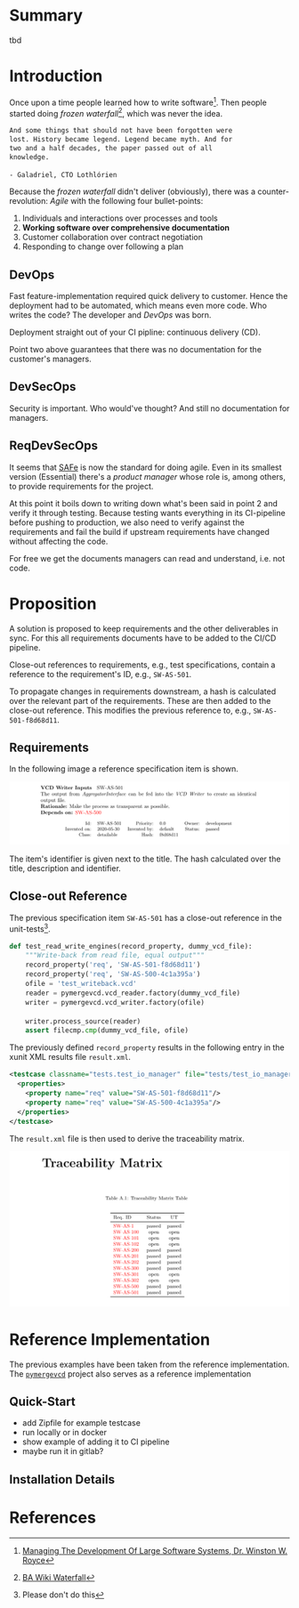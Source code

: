 # Summary

tbd

# Introduction

Once upon a time people learned how to write software[^2].  Then people 
started doing *frozen waterfall*[^3], which was never the idea.

    And some things that should not have been forgotten were
    lost. History became legend. Legend became myth. And for
    two and a half decades, the paper passed out of all 
    knowledge.

    - Galadriel, CTO Lothlórien


Because the *frozen waterfall* didn't deliver (obviously), there was a 
counter-revolution: *Agile* with the following four bullet-points:

1. Individuals and interactions over processes and tools
2. **Working software over comprehensive documentation**
3. Customer collaboration over contract negotiation
4. Responding to change over following a plan 

[comment]: # (We've now succesfully replaced planning with action-bias.)


## DevOps

Fast feature-implementation required quick delivery to customer. Hence the deployment had to be 
automated, which means even more code. Who writes the code? The developer and *DevOps* was born.

Deployment straight out of your CI pipline: continuous delivery (CD).

Point two above guarantees that there was no documentation for the customer's managers.


## DevSecOps

Security is important. Who would've thought? And still no documentation for managers.

## ReqDevSecOps

It seems that [SAFe](https://www.scaledagileframework.com/) is now the standard for doing agile. 
Even in its smallest version (Essential) there's a *product manager* whose role is, among others, 
to provide requirements for the project. 

At this point it boils down to writing down what's been said in point 2 and verify it through 
testing. Because testing wants everything in its CI-pipeline before pushing to production, we 
also need to verify against the requirements and fail the build if upstream requirements have
changed without affecting the code.

For free we get the documents managers can read and understand, i.e. not code.


# Proposition

A solution is proposed to keep requirements and the other deliverables in 
sync. For this all requirements documents have to be added to the CI/CD 
pipeline.

Close-out references to requirements, e.g., test specifications, contain a 
reference to the requirement's ID, e.g., `SW-AS-501`. 

To propagate changes in requirements downstream, a hash is calculated over
the relevant part of the requirements. These are then added to the close-out
reference. This modifies the previous reference to, e.g., `SW-AS-501-f8d68d11`.

## Requirements

In the following image a reference specification item is shown.

![Sample specification item](requirement-ex.png)

The item's identifier is given next to the title. The hash calculated over the
title, description and identifier.

## Close-out Reference

The previous specification item `SW-AS-501` has a close-out reference in the
unit-tests[^1]. 

```python
def test_read_write_engines(record_property, dummy_vcd_file):
    """Write-back from read file, equal output"""
    record_property('req', 'SW-AS-501-f8d68d11')
    record_property('req', 'SW-AS-500-4c1a395a')
    ofile = 'test_writeback.vcd'
    reader = pymergevcd.vcd_reader.factory(dummy_vcd_file)
    writer = pymergevcd.vcd_writer.factory(ofile)

    writer.process_source(reader)
    assert filecmp.cmp(dummy_vcd_file, ofile)
```

The previously defined `record_property` results in the following entry in the
xunit XML results file `result.xml`.

```xml
<testcase classname="tests.test_io_manager" file="tests/test_io_manager.py" line="20" name="test_read_write_engines" time="2.830">
  <properties>
    <property name="req" value="SW-AS-501-f8d68d11"/>
    <property name="req" value="SW-AS-500-4c1a395a"/>
  </properties>
</testcase>
```

The `result.xml` file is then used to derive the traceability matrix. 

![Sample traceability matrix](tracemat-ex.png)


[^1]: Please don't do this 

# Reference Implementation

The previous examples have been taken from the reference implementation. The 
[`pymergevcd`](https://kown7.github.io/pymergevcd) project also serves as a reference 
implementation 


## Quick-Start

* add Zipfile for example testcase
* run locally or in docker
* show example of adding it to CI pipeline
* maybe run it in gitlab?

## Installation Details



# References 

[^2]: [Managing The Development Of Large Software Systems, Dr. Winston W. Royce](http://www-scf.usc.edu/~csci201/lectures/Lecture11/royce1970.pdf)  
[^3]: [BA Wiki Waterfall](http://www.bawiki.com/wiki/Waterfall.html)

